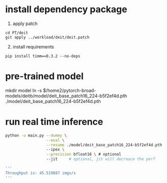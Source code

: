# install dependency package

1. apply patch

```
cd PT/deit
git apply ../workload/deit/deit.patch
```

2. install requirements

```
pip install timm==0.3.2 --no-deps
```


# pre-trained model

mkdir model
ln -s $/home2/pytorch-broad-models/deitb/model/deit_base_patch16_224-b5f2ef4d.pth ./model/deit_base_patch16_224-b5f2ef4d.pth

# run real time inference

```bash
python -u main.py --dummy \
				  --eval \
				  --resume ./model/deit_base_patch16_224-b5f2ef4d.pth
				  --ipex \
				  --precision bfloat16 \ # optional
				  --jit     # optional, jit will decreace the perf

'''
Throughput is: 45.519887 imgs/s
'''
```
